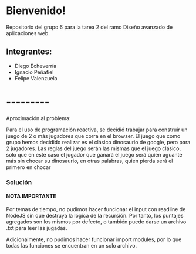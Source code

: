 # Bienvenido!

Repositorio del grupo 6 para la tarea 2 del ramo Diseño avanzado de aplicaciones web.

## Integrantes:
- Diego Echeverría
- Ignacio Peñafiel
- Felipe Valenzuela

# ---------

Aproximación al problema:

Para el uso de programación reactiva, se decidió trabajar para construir un juego de 2 o más jugadores que corra en el browser. El juego que como grupo hemos decidido realizar es el clásico dinosaurio de google, pero para 2 jugadores. Las reglas del juego serán las mismas que el juego clásico, solo que en este caso el jugador que ganará el juego será quien aguante más sin chocar su dinosaurio, en otras palabras, quien pierda será el primero en chocar


### Solución



#### NOTA IMPORTANTE

Por temas de tiempo, no pudimos hacer funcionar el input con readline de NodeJS sin que destruya la lógica de la recursión. Por tanto, los puntajes agregados son los mismos por defecto, o también puede darse un archivo .txt para leer las jugadas.

Adicionalmente, no pudimos hacer funcionar import modules, por lo que todas las funciones se encuentran en un solo archivo.


